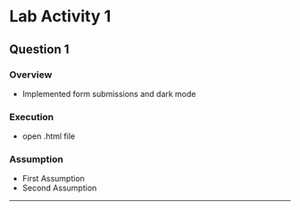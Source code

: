# Lab Activity 1 
## Question 1
### Overview
- Implemented form submissions and dark mode

### Execution
- open .html file

### Assumption
- First Assumption
- Second Assumption

***

